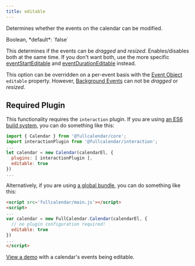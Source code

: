 ```yaml
---
title: editable
---
```


Determines whether the events on the calendar can be modified.

<div class='spec' markdown='1'>
Boolean, *default*: `false`
</div>

This determines if the events can be *dragged* and *resized*. Enables/disables both at the same time. If you don't want both, use the more specific [eventStartEditable](eventStartEditable) and [eventDurationEditable](eventDurationEditable) instead.

This option can be overridden on a per-event basis with the [Event Object](event-object) `editable` property. However, [Background Events](background-events) can not be *dragged* or *resized*.

## Required Plugin

This functionality requires the `interaction` plugin. If you are using [an ES6 build system](initialize-es6), you can do something like this:

```js
import { Calendar } from '@fullcalendar/core';
import interactionPlugin from '@fullcalendar/interaction';
...
let calendar = new Calendar(calendarEl, {
  plugins: [ interactionPlugin ],
  editable: true
})
...
```

Alternatively, if you are using [a global bundle](initialize-globals), you can do something like this:

```html
<script src='fullcalendar/main.js'></script>
<script>
...
var calendar = new FullCalendar.Calendar(calendarEl, {
  // no plugin configuration required!
  editable: true
})
...
</script>
```

[View a demo](event-dragging-resizing-demo) with a calendar's events being editable.
